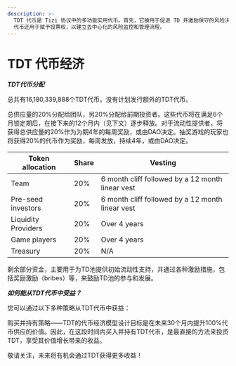 ```yaml
---
description: >-
  TDT 代币是 Tizi 协议中的多功能实用代币。首先，它被用于促进 TD 并激励保守的风险决策，通过支付所谓的“奖励激励（bribes）”。其次，TDT
  代币还用于赋予投票权，以建立去中心化的风险监控和管理流程。
---
```


# TDT 代币经济

_**TDT代币分配**_

总共有16,180,339,888个TDT代币。没有计划发行额外的TDT代币。

总供应量的20%分配给团队，另20%分配给前期投资者。这些代币将在满足6个月锁定期后，在接下来的12个月内（见下文）逐步释放。对于流动性提供者，将获得总供应量的20%作为为期4年的每周奖励，或由DAO决定。抽奖游戏的玩家也将获得20%的代币作为奖励，每周发放，持续4年，或由DAO决定。

| Token allocation    | Share | Vesting                                          |
| ------------------- | ----- | ------------------------------------------------ |
| Team                | 20%   | 6 month cliff followed by a 12 month linear vest |
| Pre-seed investors  | 20%   | 6 month cliff followed by a 12 month linear vest |
| Liquidity Providers | 20%   | Over 4 years                                     |
| Game players        | 20%   | Over 4 years                                     |
| Treasury            | 20%   | N/A                                              |

剩余部分资金，主要用于为TD池提供初始流动性支持，并通过各种激励措施，包括奖励激励（bribes）等，来鼓励TD池的参与和发展。

_**如何能从TDT代币中受益？**_

您可以通过以下多种策略从TDT代币中获益：

购买并持有策略——TDT的代币经济模型设计目标是在未来30个月内提升100%代币供应的价值。因此，在这段时间内买入并持有TDT代币，是最直接的方法来投资TDT，享受其价值增长带来的收益。

敬请关注，未来将有机会通过TDT获得更多收益！
